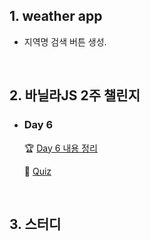 ## 1. weather app
- 지역명 검색 버튼 생성.

<br/>

## 2. 바닐라JS 2주 챌린지
- ### Day 6  

  🏆 [Day 6 내용 정리](https://github.com/EunJaePark/JSstudy/blob/main/vanillaJS_Challenge/Day6.md)   
  
  📝 [Quiz](https://github.com/EunJaePark/JSstudy/tree/main/vanillaJS_Challenge/Quiz/Day5)    

<br/>

## 3. 스터디


